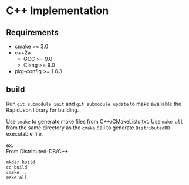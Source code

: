 # C++ Implementation

## Requirements
 * cmake >= 3.0
 * c++2a
    * GCC >= 9.0
    * Clang >= 9.0
 * pkg-config >= 1.6.3

## build
Run `git submodule init` and `git submodule update` to make avaliable the RapidJson library for building.

Use `cmake` to generate make files from C++/CMakeLists.txt. Use `make all` from the same directory as the `cmake` call to generate `DistributedDB` executable file.

ex. \
From Distributed-DB/C++
```
mkdir build
cd build
cmake ..
make all
```
